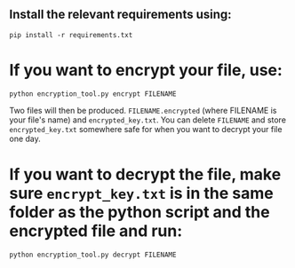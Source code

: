 ## Install the relevant requirements using:

```
pip install -r requirements.txt
```

# If you want to encrypt your file, use:

```
python encryption_tool.py encrypt FILENAME
```

Two files will then be produced. ```FILENAME.encrypted``` (where FILENAME is your file's name) and ```encrypted_key.txt```. You can delete ```FILENAME``` and store ```encrypted_key.txt``` somewhere safe for when you want to decrypt your file one day. 

# If you want to decrypt the file, make sure ```encrypt_key.txt``` is in the same folder as the python script and the encrypted file and run:

```
python encryption_tool.py decrypt FILENAME
```
